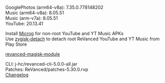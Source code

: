 GooglePhotos (arm64-v8a): 7.35.0.778148202  
Music (arm64-v8a): 8.05.51  
Music (arm-v7a): 8.05.51  
YouTube: 20.13.41  

Install [Microg](https://github.com/ReVanced/GmsCore/releases) for non-root YouTube and YT Music APKs  
Use [zygisk-detach](https://github.com/j-hc/zygisk-detach) to detach root ReVanced YouTube and YT Music from Play Store  

[revanced-magisk-module](https://github.com/j-hc/revanced-magisk-module)
  
CLI: j-hc/revanced-cli-5.0.0-all.jar  
Patches: ReVanced/patches-5.30.0.rvp  
[Changelog](https://github.com/ReVanced/revanced-patches/releases/tag/v5.30.0)  
